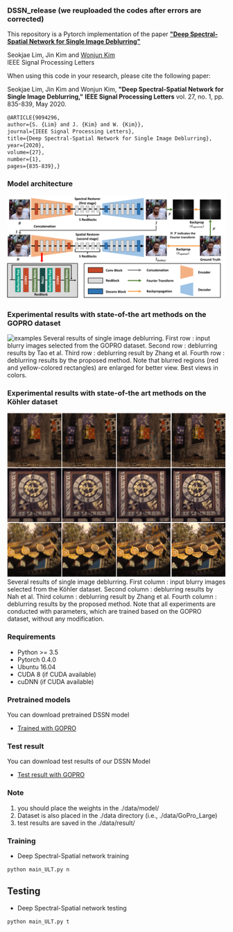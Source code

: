 ### DSSN_release (we reuploaded the codes after errors are corrected)
This repository is a Pytorch implementation of the paper [**"Deep Spectral-Spatial Network for Single Image Deblurring"**](https://ieeexplore.ieee.org/stamp/stamp.jsp?tp=&arnumber=9094296)

Seokjae Lim, Jin Kim and [Wonjun Kim](https://sites.google.com/site/kudcvlab)  
IEEE Signal Processing Letters

When using this code in your research, please cite the following paper:  

Seokjae Lim, Jin Kim and Wonjun Kim, **"Deep Spectral-Spatial Network for Single Image Deblurring,"** **IEEE Signal Processing Letters** vol. 27, no. 1, pp. 835-839, May 2020.

```  
@ARTICLE{9094296,
author={S. {Lim} and J. {Kim} and W. {Kim}},
journal={IEEE Signal Processing Letters}, 
title={Deep Spectral-Spatial Network for Single Image Deblurring}, 
year={2020},
volume={27},
number={1},
pages={835-839},}
```  
### Model architecture
![examples](./examples/network.png)

### Experimental results with state-of-the art methods on the GOPRO dataset
![examples](./examples/results1.png)
Several results of single image deblurring. First row : input blurry images selected from the GOPRO dataset. Second row : deblurring results by Tao et al. Third row : deblurring result by Zhang et al. Fourth row : deblurring results by the proposed method. Note that blurred regions (red and yellow-colored rectangles) are enlarged for better view. Best views in colors.

### Experimental results with state-of-the art methods on the Köhler dataset
![examples](./examples/results2.PNG)
Several results of single image deblurring. First column : input blurry images selected from the Köhler dataset. Second column : deblurring results by Nah et al. Third column : deblurring result by Zhang et al. Fourth column : deblurring results by the proposed method. Note that all experiments are conducted with parameters, which are trained based on the GOPRO dataset, without any modification.

### Requirements

* Python >= 3.5
* Pytorch 0.4.0
* Ubuntu 16.04
* CUDA 8 (if CUDA available)
* cuDNN (if CUDA available)

### Pretrained models
You can download pretrained DSSN model
* [Trained with GOPRO](https://drive.google.com/open?id=1zMUud-FvOjbW9jCpGzvh71p_SL6T_7r0)

### Test result
You can download test results of our DSSN Model
* [Test result with GOPRO](https://drive.google.com/file/d/1i2oreXesUiipnDGsKaRdrB6O-gq_0G-U/view?usp=sharing)

### Note 
1. you should place the weights in the ./data/model/ 
2. Dataset is also placed in the ./data directory  (i.e., ./data/GoPro_Large)
3. test results are saved in the ./data/result/

### Training
* Deep Spectral-Spatial network training
```bash
python main_ULT.py n
```
## Testing 
* Deep Spectral-Spatial network testing
```bash
python main_ULT.py t
```
